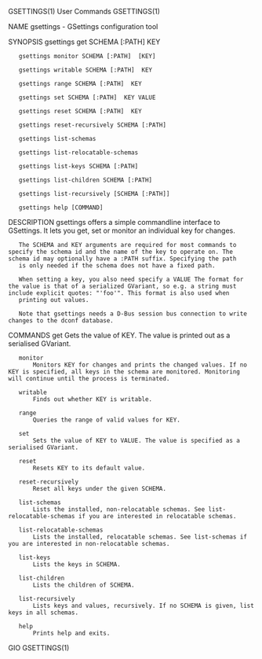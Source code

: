 GSETTINGS(1)                                                                                  User Commands                                                                                  GSETTINGS(1)

NAME
       gsettings - GSettings configuration tool

SYNOPSIS
       gsettings get SCHEMA [:PATH]  KEY

       gsettings monitor SCHEMA [:PATH]  [KEY]

       gsettings writable SCHEMA [:PATH]  KEY

       gsettings range SCHEMA [:PATH]  KEY

       gsettings set SCHEMA [:PATH]  KEY VALUE

       gsettings reset SCHEMA [:PATH]  KEY

       gsettings reset-recursively SCHEMA [:PATH]

       gsettings list-schemas

       gsettings list-relocatable-schemas

       gsettings list-keys SCHEMA [:PATH]

       gsettings list-children SCHEMA [:PATH]

       gsettings list-recursively [SCHEMA [:PATH]]

       gsettings help [COMMAND]

DESCRIPTION
       gsettings offers a simple commandline interface to GSettings. It lets you get, set or monitor an individual key for changes.

       The SCHEMA and KEY arguments are required for most commands to specify the schema id and the name of the key to operate on. The schema id may optionally have a :PATH suffix. Specifying the path
       is only needed if the schema does not have a fixed path.

       When setting a key, you also need specify a VALUE The format for the value is that of a serialized GVariant, so e.g. a string must include explicit quotes: "'foo'". This format is also used when
       printing out values.

       Note that gsettings needs a D-Bus session bus connection to write changes to the dconf database.

COMMANDS
       get
           Gets the value of KEY. The value is printed out as a serialised GVariant.

       monitor
           Monitors KEY for changes and prints the changed values. If no KEY is specified, all keys in the schema are monitored. Monitoring will continue until the process is terminated.

       writable
           Finds out whether KEY is writable.

       range
           Queries the range of valid values for KEY.

       set
           Sets the value of KEY to VALUE. The value is specified as a serialised GVariant.

       reset
           Resets KEY to its default value.

       reset-recursively
           Reset all keys under the given SCHEMA.

       list-schemas
           Lists the installed, non-relocatable schemas. See list-relocatable-schemas if you are interested in relocatable schemas.

       list-relocatable-schemas
           Lists the installed, relocatable schemas. See list-schemas if you are interested in non-relocatable schemas.

       list-keys
           Lists the keys in SCHEMA.

       list-children
           Lists the children of SCHEMA.

       list-recursively
           Lists keys and values, recursively. If no SCHEMA is given, list keys in all schemas.

       help
           Prints help and exits.

GIO                                                                                                                                                                                          GSETTINGS(1)
